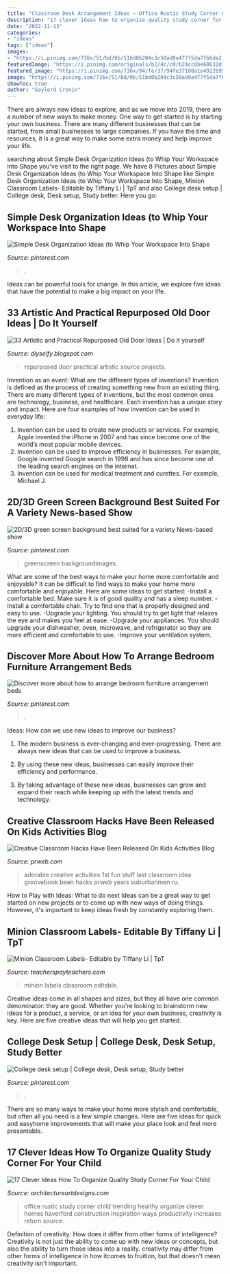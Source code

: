```yaml
---
title: "Classroom Desk Arrangement Ideas ~ Office Rustic Study Corner Child Trending Healthy Organize Clever Homes Haverford Construction Inspiration Ways Productivity Increases Return Source"
description: "17 clever ideas how to organize quality study corner for your child"
date: "2022-11-13"
categories:
- "ideas"
tags: ["ideas"]
images:
- "https://i.pinimg.com/736x/51/bd/0b/51bd0b204c3c50ad0a477f5da7fb6da2.jpg"
featuredImage: "https://i.pinimg.com/originals/b2/4c/c0/b24cc0be60632d36ac8c4bc9b2cab933.jpg"
featured_image: "https://i.pinimg.com/736x/94/fe/37/94fe37108a1e4922b95a99e44a87ea7b.jpg"
image: "https://i.pinimg.com/736x/51/bd/0b/51bd0b204c3c50ad0a477f5da7fb6da2.jpg"
ShowToc: true
author: "Gaylord Cronin"
---
```



There are always new ideas to explore, and as we move into 2019, there are a number of new ways to make money. One way to get started is by starting your own business. There are many different businesses that can be started, from small businesses to large companies. If you have the time and resources, it is a great way to make some extra money and help improve your life.

	

		
searching about Simple Desk Organization Ideas (to Whip Your Workspace Into Shape you've visit to the right page. We have 8 Pictures about Simple Desk Organization Ideas (to Whip Your Workspace Into Shape like Simple Desk Organization Ideas (to Whip Your Workspace Into Shape, Minion Classroom Labels- Editable by Tiffany Li | TpT and also College desk setup | College desk, Desk setup, Study better. Here you go:
		
    
## Simple Desk Organization Ideas (to Whip Your Workspace Into Shape

<img loading=lazy src="https://i.pinimg.com/736x/94/fe/37/94fe37108a1e4922b95a99e44a87ea7b.jpg" onerror="this.onerror=null;this.src='https://tse1.mm.bing.net/th?id=OIP.p8Zp4ImsdUqC1uBRhaUj7QHaJQ&amp;pid=15.1';" alt="Simple Desk Organization Ideas (to Whip Your Workspace Into Shape">

_Source: pinterest.com_

>. 

	

Ideas can be powerful tools for change. In this article, we explore five ideas that have the potential to make a big impact on your life.

    
## 33 Artistic And Practical Repurposed Old Door Ideas | Do It Yourself

<img loading=lazy src="https://3.bp.blogspot.com/-f_l1oiNhJPo/WLu9GSvktbI/AAAAAAAAvc0/XkJnMAQ2kj8_aPjHS1UdFDGUnGVOQgO8gCLcB/s1600/best-repurposed-old-door-ideas-20.jpg" onerror="this.onerror=null;this.src='https://tse4.mm.bing.net/th?id=OIP.BCZisIf7DJErq4seu0ZtXAHaLG&amp;pid=15.1';" alt="33 Artistic and Practical Repurposed Old Door Ideas | Do it yourself">

_Source: diyselfy.blogspot.com_

>repurposed door practical artistic source projects. 

	

Invention as an event: What are the different types of inventions?
Invention is defined as the process of creating something new from an existing thing. There are many different types of inventions, but the most common ones are technology, business, and healthcare. Each invention has a unique story and impact. Here are four examples of how invention can be used in everyday life: 
1. Invention can be used to create new products or services. For example, Apple invented the iPhone in 2007 and has since become one of the world’s most popular mobile devices. 
2. Invention can be used to improve efficiency in businesses. For example, Google invented Google search in 1998 and has since become one of the leading search engines on the internet. 
3. Invention can be used for medical treatment and curettes. For example, Michael J.

    
## 2D/3D Green Screen Background Best Suited For A Variety News-based Show

<img loading=lazy src="https://i.pinimg.com/originals/b2/4c/c0/b24cc0be60632d36ac8c4bc9b2cab933.jpg" onerror="this.onerror=null;this.src='https://tse1.mm.bing.net/th?id=OIP.LtRRY2ph0oRFaQHNsnU3dwHaEK&amp;pid=15.1';" alt="2D/3D green screen background best suited for a variety News-based show">

_Source: pinterest.com_

>greenscreen backgroundimages. 

	

What are some of the best ways to make your home more comfortable and enjoyable?
It can be difficult to find ways to make your home more comfortable and enjoyable. Here are some ideas to get started: 
-Install a comfortable bed. Make sure it is of good quality and has a sleep number.
-Install a comfortable chair. Try to find one that is properly designed and easy to use.
-Upgrade your lighting. You should try to get light that relaxes the eye and makes you feel at ease.
-Upgrade your appliances. You should upgrade your dishwasher, oven, microwave, and refrigerator so they are more efficient and comfortable to use. 
-Improve your ventilation system.

    
## Discover More About How To Arrange Bedroom Furniture Arrangement Beds

<img loading=lazy src="https://i.pinimg.com/736x/51/bd/0b/51bd0b204c3c50ad0a477f5da7fb6da2.jpg" onerror="this.onerror=null;this.src='https://tse4.mm.bing.net/th?id=OIP.ykqKMDxyvDyHMVr1X7dsogHaLH&amp;pid=15.1';" alt="Discover more about how to arrange bedroom furniture arrangement beds">

_Source: pinterest.com_

>. 

	

Ideas: How can we use new ideas to improve our business?
1. The modern business is ever-changing and ever-progressing. There are always new ideas that can be used to improve a business.
2. By using these new ideas, businesses can easily improve their efficiency and performance.

3. By taking advantage of these new ideas, businesses can grow and expand their reach while keeping up with the latest trends and technology.

    
## Creative Classroom Hacks Have Been Released On Kids Activities Blog

<img loading=lazy src="http://ww1.prweb.com/prfiles/2014/08/01/12067136/first-day-of-school-pictures.jpg" onerror="this.onerror=null;this.src='https://tse1.mm.bing.net/th?id=OIP.0J-xNQKDsYtieEhmzLHYQQHaLH&amp;pid=15.1';" alt="Creative Classroom Hacks Have Been Released On Kids Activities Blog">

_Source: prweb.com_

>adorable creative activities 1st fun stuff last classroom idea groovebook been hacks prweb years suburbanmen ru. 

	

How to Play with Ideas: What to do next
Ideas can be a great way to get started on new projects or to come up with new ways of doing things. However, it's important to keep ideas fresh by constantly exploring them.

    
## Minion Classroom Labels- Editable By Tiffany Li | TpT

<img loading=lazy src="https://ecdn.teacherspayteachers.com/thumbitem/Minion-Classroom-Labels-Editable-1947554-1459522826/original-1947554-1.jpg" onerror="this.onerror=null;this.src='https://tse3.mm.bing.net/th?id=OIP.yAVidRKcXEGqpAPuKjXYVgAAAA&amp;pid=15.1';" alt="Minion Classroom Labels- Editable by Tiffany Li | TpT">

_Source: teacherspayteachers.com_

>minion labels classroom editable. 

	

Creative ideas come in all shapes and sizes, but they all have one common denominator: they are good. Whether you're looking to brainstorm new ideas for a product, a service, or an idea for your own business, creativity is key. Here are five creative ideas that will help you get started.

    
## College Desk Setup | College Desk, Desk Setup, Study Better

<img loading=lazy src="https://i.pinimg.com/736x/96/18/05/96180543a98f18289b80dc37e3454a5d--desk-setup-college-life.jpg" onerror="this.onerror=null;this.src='https://tse1.mm.bing.net/th?id=OIP.sp_LEFy0XBR0FGJx75jVqwHaFj&amp;pid=15.1';" alt="College desk setup | College desk, Desk setup, Study better">

_Source: pinterest.com_

>. 

	

There are so many ways to make your home more stylish and comfortable, but often all you need is a few simple changes. Here are five ideas for quick and easyhome improvements that will make your place look and feel more presentable.

    
## 17 Clever Ideas How To Organize Quality Study Corner For Your Child

<img loading=lazy src="https://www.architectureartdesigns.com/wp-content/uploads/2016/11/6-9-630x504.jpg" onerror="this.onerror=null;this.src='https://tse3.mm.bing.net/th?id=OIP.b2q6-ydZ7m8eXx23w0CoZwHaF7&amp;pid=15.1';" alt="17 Clever Ideas How To Organize Quality Study Corner For Your Child">

_Source: architectureartdesigns.com_

>office rustic study corner child trending healthy organize clever homes haverford construction inspiration ways productivity increases return source. 

	

Definition of creativity: How does it differ from other forms of intelligence?
Creativity is not just the ability to come up with new ideas or concepts, but also the ability to turn those ideas into a reality. creativity may differ from other forms of intelligence in how itcomes to fruition, but that doesn't mean creativity isn't important.

